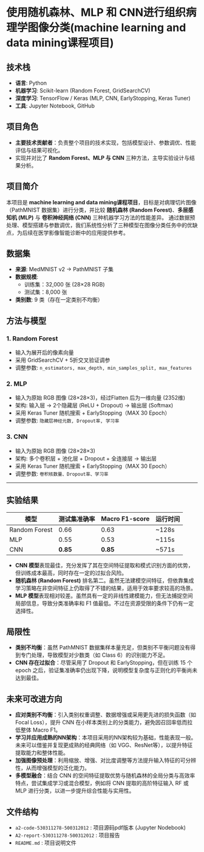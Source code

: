 # 使用随机森林、MLP 和 CNN进行组织病理学图像分类(machine learning and data mining课程项目)

## 技术栈
- **语言**: Python  
- **机器学习**: Scikit-learn (Random Forest, GridSearchCV)  
- **深度学习**: TensorFlow / Keras (MLP, CNN, EarlyStopping, Keras Tuner)  
- **工具**: Jupyter Notebook, GitHub  

## 项目角色
- **主要技术贡献者**：负责整个项目的技术实现，包括模型设计、参数调优、性能评估与结果可视化。  
- 实现并对比了 **Random Forest、MLP 与 CNN** 三种方法，主导实验设计与结果分析。  

## 项目简介
本项目是 **machine learning and data mining课程项目**，目标是对病理切片图像（PathMNIST 数据集）进行分类，并比较 **随机森林 (Random Forest)**、**多层感知机 (MLP)** 与 **卷积神经网络 (CNN)** 三种机器学习方法的性能差异。
通过数据预处理、模型搭建与参数调优，我们系统性分析了三种模型在图像分类任务中的优缺点，为后续在医学影像智能诊断中的应用提供参考。

## 数据集
- **来源**: MedMNIST v2 → PathMNIST 子集  
- **数据规模**:  
  - 训练集：32,000 张 (28×28 RGB)  
  - 测试集：8,000 张  
- **类别数**: 9 类（存在一定类别不均衡）  

## 方法与模型
### 1. Random Forest
- 输入为展开后的像素向量  
- 采用 GridSearchCV + 5折交叉验证调参  
- 调整参数: `n_estimators, max_depth, min_samples_split, max_features`  

### 2. MLP
- 输入为原始 RGB 图像 (28×28×3)，经过Flatten 后为一维向量 (2352维)  
- 架构: 输入层 → 2个隐藏层 (ReLU + Dropout) → 输出层 (Softmax)  
- 采用 Keras Tuner 随机搜索 + EarlyStopping（MAX 30 Epoch）
- 调整参数: `隐藏层神经元数, Dropout率, 学习率`

### 3. CNN
- 输入为原始 RGB 图像 (28×28×3)  
- 架构: 多个卷积层 + 池化层 + Dropout + 全连接层 → 输出层  
- 采用 Keras Tuner 随机搜索 + EarlyStopping（MAX 30 Epoch）
- 调整参数: `卷积核数量、Dropout率、学习率`

---

## 实验结果
| 模型 | 测试集准确率 | Macro F1-score | 运行时间 |
|------|------------|----------------|----------|
| Random Forest | 0.66 | 0.63 | ~128s |
| MLP | 0.55 | 0.53 | ~115s |
| CNN | **0.85** | **0.85** | ~571s |

- **CNN 模型**表现最佳，充分发挥了其在空间特征提取和模式识别方面的优势，但训练成本最高，同时存在一定的过拟合风险。  
- **随机森林 (Random Forest)** 排名第二。虽然无法建模空间特征，但依靠集成学习策略在非空间特征上仍取得了不错的结果，适用于效率要求较高的场景。  
- **MLP 模型**表现相对较差。虽然具有一定的非线性建模能力，但无法捕捉空间局部信息，导致分类准确率和 F1 值最低。不过在资源受限的条件下仍有一定选择性。

## 局限性
- **类别不均衡**：虽然 PathMNIST 数据集样本量充足，但类别不平衡问题没有得到专门处理，导致模型对少数类（如 Class 6）的识别能力不足。
- **CNN 存在过拟合**：尽管采用了 Dropout 和 EarlyStopping，但在训练 15 个 epoch 之后，验证集准确率仍出现下降，说明模型复杂度与正则化的平衡尚未达到最佳。

## 未来可改进方向 
- **应对类别不均衡**：引入类别权重调整、数据增强或采用更先进的损失函数（如 Focal Loss），提升 CNN 在小样本类别上的分类能力，避免因召回率低而拉低整体 Macro F1。
- **学习并应用成熟的NN架构**：本项目采用的NN架构较为基础，性能表现一般。未来可以借鉴并复现更成熟的经典网络（如 VGG、ResNet等），以提升特征提取能力和整体性能。  
- **加强图像预处理**：利用缩放、增强、对比度调整等方法提升输入特征的可分辨性，从而增强模型的泛化能力。
- **多模型融合**：结合 CNN 的空间特征提取优势与随机森林的全局分类与高效率特点，尝试集成学习或混合模型，例如将 CNN 提取的高阶特征输入 RF 或 MLP 进行分类，以进一步提升综合性能与实用性。

## 文件结构
- `a2-code-530311278-500312012` : 项目源码pdf版本 (Jupyter Nodebook)  
- `A2-report-530311278-500312012` : 项目报告
- `README.md` : 项目说明文件  

